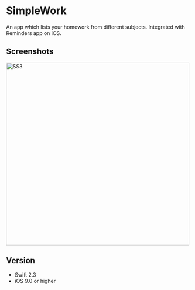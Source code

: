 # SimpleWork
An app which lists your homework from different subjects. Integrated with Reminders app on iOS. 

## Screenshots
<img src='https://user-images.githubusercontent.com/29730588/35075855-53236ac6-fbaa-11e7-912f-9b508fe5f986.png' title='' width='500' alt='SS3' />

## Version
* Swift 2.3
* iOS 9.0 or higher
